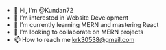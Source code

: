 - 👋 Hi, I’m @Kundan72
- 👀 I’m interested in Website Development
- 🌱 I’m currently learning MERN and mastering React
- 💞️ I’m looking to collaborate on MERN projects
- 📫 How to reach me krk30538@gmail.com

<!---
Kundan72/Kundan72 is a ✨ special ✨ repository because its `README.md` (this file) appears on your GitHub profile.
You can click the Preview link to take a look at your changes.
--->
